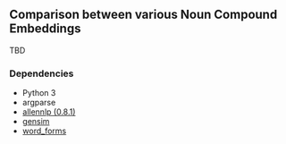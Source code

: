 ## Comparison between various Noun Compound Embeddings 

TBD

### Dependencies

- Python 3
- argparse
- [allennlp (0.8.1)](https://github.com/allenai/allennlp/)
- [gensim](https://github.com/RaRe-Technologies/gensim)
- [word_forms](https://github.com/gutfeeling/word_forms)

